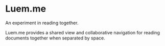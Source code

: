 # Luem.me

An experiment in reading together.

Luem.me provides a shared view and collaborative navigation for reading documents together when separated by space.
